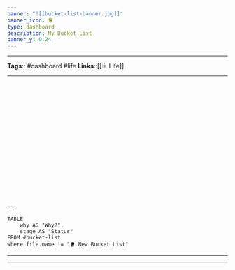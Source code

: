 ```yaml
---
banner: "![[bucket-list-banner.jpg]]"
banner_icon: 🪣
type: dashboard
description: My Bucket List
banner_y: 0.24
---
```


---
**Tags**:: #dashboard #life 
**Links**::[[⚛️ Life]]

---

<div style="
background-image: url(https://i.ibb.co/nkZsx7p/Untitled-design-1.png);
background-repeat: repeat;
-webkit-background-clip: text;
-webkit-text-fill-color: transparent;
font-size: 120px;
font-weight: 800;
font-family: Impact, Haettenschweiler, 'Arial Narrow Bold', sans-serif;
text-align: center;"
>BUCKET LIST</div>
---

```dataview
TABLE
	why AS "Why?",
	stage AS "Status"
FROM #bucket-list 
where file.name != "🪣 New Bucket List"
```
---
---
